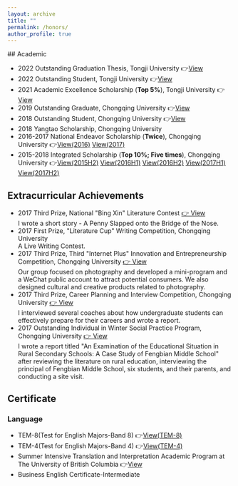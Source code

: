 ```yaml
---
layout: archive
title: ""
permalink: /honors/
author_profile: true
---
```

<link rel="stylesheet" href="/assets/css/item.css">
## Academic

- 2022 Outstanding Graduation Thesis, Tongji University 👉[View](/honors/image1.jpeg)
- 2022 Outstanding Student, Tongji University 👉[View](/honors/image2.png)
- 2021 Academic Excellence Scholarship (**Top 5%**), Tongji University 👉[View](/honors/image3.png)
- 2019 Outstanding Graduate, Chongqing University 👉[View](/honors/image4.jpeg)
- 2018 Outstanding Student, Chongqing University 👉[View](/honors/image5.png)
- 2018 Yangtao Scholarship, Chongqing University
- 2016-2017 National Endeavor Scholarship (**Twice**), Chongqing University 👉[View(2016)](/honors/image6.png) [View(2017)](/honors/image7.jpeg)
- 2015-2018 Integrated Scholarship (**Top 10%; Five times**), Chongqing University 👉[View(2015H2)](/honors/image8.png) [View(2016H1)](/honors/image9.png) [View(2016H2)](/honors/image10.png) [View(2017H1)](/honors/image11.png) [View(2017H2)](/honors/image12.jpeg)

<h2>Extracurricular Achievements</h2>
<ul>
  <li class="item">
    2017 Third Prize, National "Bing Xin" Literature Contest
    <a href="/honors/image13.png" class="view-link">👉 View</a>
    <div class="description">
      I wrote a short story - A Penny Slapped onto the Bridge of the Nose.
    </div>
  </li>
  <li class="item">
    2017 First Prize, "Literature Cup" Writing Competition, Chongqing University
    <div class="description">
      A Live Writing Contest.
    </div>
  </li>
  <li class="item">
    2017 Third Prize, Third "Internet Plus" Innovation and Entrepreneurship Competition, Chongqing University
    <a href="/honors/image14.png" class="view-link">👉 View</a>
    <div class="description">
      Our group focused on photography and developed a mini-program and a WeChat public account to attract potential consumers. We also designed cultural and creative products related to photography.
    </div>
  </li>
  <li class="item">
    2017 Third Prize, Career Planning and Interview Competition, Chongqing University
    <a href="/honors/image15.png" class="view-link">👉 View</a>
    <div class="description">
      I interviewed several coaches about how undergraduate students can effectively prepare for their careers and wrote a report.
    </div>
  </li>
  <li class="item">
    2017 Outstanding Individual in Winter Social Practice Program, Chongqing University
    <a href="/honors/image16.png" class="view-link">👉 View</a>
    <div class="description">
      I wrote a report titled "An Examination of the Educational Situation in Rural Secondary Schools: A Case Study of Fengbian Middle School" after reviewing the literature on rural education, interviewing the principal of Fengbian Middle School, six students, and their parents, and conducting a site visit.
    </div>
  </li>
</ul>

## Certificate

### Language

- TEM-8(Test for English Majors-Band 8) 👉[View(TEM-8)](/honors/image23.png)
- TEM-4(Test for English Majors-Band 4) 👉[View(TEM-4)](/honors/image22.png)
- Summer Intensive Translation and Interpretation Academic Program at The University of British Columbia 👉[View](/honors/image24.png)
- Business English Certificate-Intermediate

